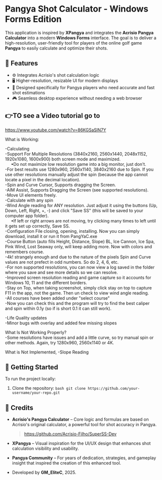 # Pangya Shot Calculator - Windows Forms Edition

This application is inspired by **XPangya** and integrates the **Acrisio Pangya Calculator** into a modern **Windows Forms** interface. The goal is to deliver a high-resolution, user-friendly tool for players of the online golf game **Pangya** to easily calculate and optimize their shots.

## 🎯 Features

- ⚙️ Integrates Acrisio's shot calculation logic
- 🖥️ Higher-resolution, resizable UI for modern displays
- 📐 Designed specifically for Pangya players who need accurate and fast shot estimations
- 🎮 Seamless desktop experience without needing a web browser

##  👉TO see a Video tutorial go to
https://www.youtube.com/watch?v=86KGSaSlN7Y 



What is Working:

-Calculating  
-Support For Multiple Resolutions (3840x2160, 2560x1440, 2048x1152, 1920x1080, 1600x900) both screen mode and maximized.  
 &nbsp;&nbsp;&nbsp;&nbsp;&nbsp;•Do not maximize low resolution game into a big monitor, just don't.  
-For best results use 1280x960, 2560x1140, 3840x2160 due to Spin. If you use other resolutions manually adjust the spin (because the app cannot locate a pixel in the decimal location).  
-Spin and Curve Cursor, Supports dragging the Screen.   
-AIM Assist, Supports Dragging the Screen (see supported resolutions).  
-Move UI elements freely.  
-Calculate with any spin  
-Wind Angle reading for ANY resolution. Just adjust it using the buttons (Up, Down, Left, Right, +, -)  and click "Save SS" (this will be saved to your computer app folder).  
 &nbsp;&nbsp;&nbsp;&nbsp;&nbsp;•If left or right arrows are not moving, try clicking many times to left until it gets set up correctly, Save SS.  
-Configuration File closing, opening, installing. Now you can simply download, install it or run it from PangYaC.exe  
-Course Button (auto fills Height, Distance, Slope) BL, Ice Cannon, Ice Spa, Pink Wind, Lost Seaway only, will keep adding more. Now with colors and remembers course.   
-4k! strangely enough and due to the nature of the pixels Spin and Curve values are not prefect in odd numbers. So do 2, 4, 6,  etc.   
-For non supported resolutions, you can now view a log saved in the folder where you save and see more details so we can resolve.   
-Improved screen resolution reading and game capture so it accounts for Windows 10, 11 and the different borders.   
-Stay on Top, when taking screenshot, simply click stay on top to capture F11 in the app, not the game. Then un check to view wind angle reading.  
-All courses have been added under "select course"  
-Now you can check this and the program will try to find the best caliper and spin within 0.1y (so if is short 0.1 it can still work).  
  
-Life Quality updates   
-Minor bugs with overlay and added few missing slopes  

What Is Not Working Properly?  
-Some resolutions have issues and add a little curve, so try manual spin or other methods. Again, try 1280x960, 2560x1140 or 4K. 

What is Not Implemented,
-Slope Reading


## 🚀 Getting Started

To run the project locally:

1. Clone the repository:
```bash git clone https://github.com/your-username/your-repo.git```


## 🙏 Credits

- **Acrisio's Pangya Calculator** – Core logic and formulas are based on Acrisio's original calculator, a powerful tool for shot accuracy in Pangya.  
  > https://github.com/Acrisio-Filho/SuperSS-Dev

- **XPangya** – Visual inspiration for the UI/UX design that enhances shot calculation visibility and usability.

- **Pangya Community** – For years of dedication, strategies, and gameplay insight that inspired the creation of this enhanced tool.

- Developed by **GM_EliteC**, 2025.

